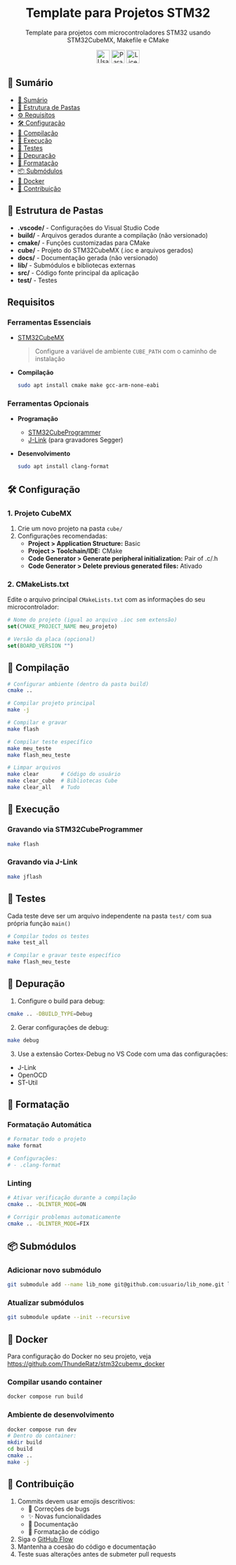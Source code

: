 <!-- markdownlint-disable -->
<div align="center">

# Template para Projetos STM32

Template para projetos com microcontroladores STM32 usando STM32CubeMX, Makefile e CMake

</div>

<div align="center">
  <a href="https://www.st.com/en/development-tools/stm32cubemx.html"><img alt="Usa STM32CubeMX" src="https://img.shields.io/badge/usa-stm32cubemx-blue?style=for-the-badge&labelColor=38c1d0&color=45a4b8" height="30"></a>
  <a href="https://en.wikipedia.org/wiki/Embedded_system"><img alt="Para Sistemas Embarcados" src="https://img.shields.io/badge/para-sistemas_embarcados-blue?style=for-the-badge&labelColor=adec37&color=27a744" height="30"></a>
  <a href="LICENSE"><img alt="Licença MIT" src="https://img.shields.io/badge/licença-MIT-blue?style=for-the-badge&labelColor=ef4041&color=c1282d" height="30"></a>
</div>
<!-- markdownlint-restore -->

## 📑 Sumário

- [📑 Sumário](#-sumário)
- [📁 Estrutura de Pastas](#-estrutura-de-pastas)
- [⚙️ Requisitos](#-requisitos)
- [🛠 Configuração](#-configuração)
- [🔨 Compilação](#-compilação)
- [🚀 Execução](#-execução)
- [🧪 Testes](#-testes)
- [🐛 Depuração](#-depuração)
- [💄 Formatação](#-formatação)
- [📦 Submódulos](#-submódulos)
- [🐋 Docker](#-docker)
- [👥 Contribuição](#-contribuição)

## 📁 Estrutura de Pastas

- **.vscode/** - Configurações do Visual Studio Code
- **build/** - Arquivos gerados durante a compilação (não versionado)
- **cmake/** - Funções customizadas para CMake
- **cube/** - Projeto do STM32CubeMX (.ioc e arquivos gerados)
- **docs/** - Documentação gerada (não versionado)
- **lib/** - Submódulos e bibliotecas externas
- **src/** - Código fonte principal da aplicação
- **test/** - Testes

## Requisitos

### Ferramentas Essenciais

- [STM32CubeMX](https://www.st.com/en/development-tools/stm32cubemx.html)

    > Configure a variável de ambiente `CUBE_PATH` com o caminho de instalação

- **Compilação**

    ```bash
    sudo apt install cmake make gcc-arm-none-eabi
    ```

### Ferramentas Opcionais

- **Programação**

    - [STM32CubeProgrammer](https://www.st.com/en/development-tools/stm32cubeprog.html)
    - [J-Link](https://www.segger.com/downloads/jlink/) (para gravadores Segger)

- **Desenvolvimento**

    ```bash
    sudo apt install clang-format
    ```

## 🛠 Configuração

### 1. Projeto CubeMX

1. Crie um novo projeto na pasta `cube/`
2. Configurações recomendadas:
    - **Project > Application Structure:** Basic
    - **Project > Toolchain/IDE:** CMake
    - **Code Generator > Generate peripheral initialization:** Pair of .c/.h
    - **Code Generator > Delete previous generated files:** Ativado

### 2. CMakeLists.txt

Edite o arquivo principal `CMakeLists.txt` com as informações do seu microcontrolador:

```cmake
# Nome do projeto (igual ao arquivo .ioc sem extensão)
set(CMAKE_PROJECT_NAME meu_projeto)

# Versão da placa (opcional)
set(BOARD_VERSION "")
```

## 🔨 Compilação

```bash
# Configurar ambiente (dentro da pasta build)
cmake ..

# Compilar projeto principal
make -j

# Compilar e gravar
make flash

# Compilar teste específico
make meu_teste
make flash_meu_teste

# Limpar arquivos
make clear       # Código do usuário
make clear_cube  # Bibliotecas Cube
make clear_all   # Tudo
```

## 🚀 Execução

### Gravando via STM32CubeProgrammer

```bash
make flash
```

### Gravando via J-Link

```bash
make jflash
```

## 🧪 Testes

Cada teste deve ser um arquivo independente na pasta `test/` com sua própria função `main()`

```bash
# Compilar todos os testes
make test_all

# Compilar e gravar teste específico
make flash_meu_teste
```

## 🐛 Depuração

1. Configure o build para debug:

```bash
cmake .. -DBUILD_TYPE=Debug
```

2. Gerar configurações de debug:

```bash
make debug
```

3. Use a extensão Cortex-Debug no VS Code com uma das configurações:

- J-Link
- OpenOCD
- ST-Util

## 💄 Formatação

### Formatação Automática

```bash
# Formatar todo o projeto
make format

# Configurações:
# - .clang-format
```

### Linting

```bash
# Ativar verificação durante a compilação
cmake .. -DLINTER_MODE=ON

# Corrigir problemas automaticamente
cmake .. -DLINTER_MODE=FIX
```

## 📦 Submódulos

### Adicionar novo submódulo

```bash
git submodule add --name lib_nome git@github.com:usuario/lib_nome.git lib/lib_nome
```

### Atualizar submódulos

```bash
git submodule update --init --recursive
```

## 🐋 Docker

Para configuração do Docker no seu projeto, veja https://github.com/ThundeRatz/stm32cubemx_docker

### Compilar usando container

```bash
docker compose run build
```

### Ambiente de desenvolvimento

```bash
docker compose run dev
# Dentro do container:
mkdir build
cd build
cmake ..
make -j
```

## 👥 Contribuição

1. Commits devem usar emojis descritivos:
    - 🐛 Correções de bugs
    - ✨ Novas funcionalidades
    - 📝 Documentação
    - 🎨 Formatação de código
2. Siga o [GitHub Flow](https://guides.github.com/introduction/flow/)
3. Mantenha a coesão do código e documentação
4. Teste suas alterações antes de submeter pull requests
